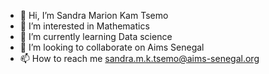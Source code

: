 - 👋 Hi, I’m Sandra Marion Kam Tsemo
- 👀 I’m interested in Mathematics
- 🌱 I’m currently learning Data science
- 💞️ I’m looking to collaborate on Aims Senegal
- 📫 How to reach me sandra.m.k.tsemo@aims-senegal.org

<!---
sandraKT/sandraKT is a ✨ special ✨ repository because its `README.md` (this file) appears on your GitHub profile.
You can click the Preview link to take a look at your changes.
--->
